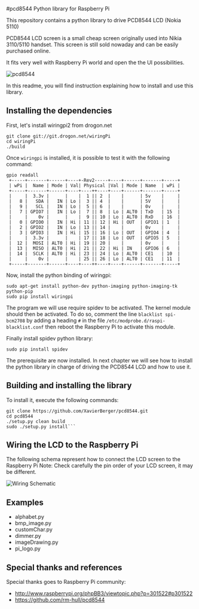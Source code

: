 #pcd8544 Python library for Raspberry Pi


This repository contains a python library to drive PCD8544 LCD (Nokia 5110)

PCD8544 LCD screen is a small cheap screen originally used into Nikia 3110/5110 handset. This screen is still sold nowaday and can be easily purchased online.

It fits very well with Raspberry Pi world and open the the UI possibilities.

![pcd8544](https://raw.github.com/XavierBerger/pcd8544/master/doc/PCD8544.png)

In this readme, you will find instruction explaining how to install and use this library.

## Installing the dependencies

First, let's install wiringpi2 from drogon.net

    git clone git://git.drogon.net/wiringPi
    cd wiringPi
    ./build

Once `wiringpi` is installed, it is possible to test it with the following command:

    gpio readall
     +-----+-------+------+----+-Rev2-----+----+------+-------+-----+
     | wPi |  Name | Mode | Val| Physical |Val | Mode | Name  | wPi |
     +-----+-------+------+----+----++----+----+------+-------+-----+
     |     |  3.3v |      |    |  1 || 2  |    |      | 5v    |     |
     |   8 |   SDA |   IN | Lo |  3 || 4  |    |      | 5V    |     |
     |   9 |   SCL |   IN | Lo |  5 || 6  |    |      | 0v    |     |
     |   7 | GPIO7 |   IN | Lo |  7 || 8  | Lo | ALT0 | TxD   | 15  |
     |     |    0v |      |    |  9 || 10 | Lo | ALT0 | RxD   | 16  |
     |   0 | GPIO0 |   IN | Hi | 11 || 12 | Hi | OUT  | GPIO1 | 1   |
     |   2 | GPIO2 |   IN | Lo | 13 || 14 |    |      | 0v    |     |
     |   3 | GPIO3 |   IN | Hi | 15 || 16 | Lo | OUT  | GPIO4 | 4   |
     |     |  3.3v |      |    | 17 || 18 | Lo | OUT  | GPIO5 | 5   |
     |  12 |  MOSI | ALT0 | Hi | 19 || 20 |    |      | 0v    |     |
     |  13 |  MISO | ALT0 | Hi | 21 || 22 | Hi | IN   | GPIO6 | 6   |
     |  14 |  SCLK | ALT0 | Hi | 23 || 24 | Lo | ALT0 | CE1   | 10  |
     |     |    0v |      |    | 25 || 26 | Lo | ALT0 | CE1   | 11  |
     +-----+-------+------+----+----++----+----+------+-------+-----+
Now, install the python binding of wiringpi:

    sudo apt-get install python-dev python-imaging python-imaging-tk python-pip
    sudo pip install wiringpi

The program we will use require spidev to be activated. The kernel module should then be activated.
To do so, comment the line `blacklist spi-bcm2708` by adding a heading `#` in the file `/etc/modprobe.d/raspi-blacklist.conf` then reboot the Raspberry Pi to activate this module.

Finally install spidev python library:

    sudo pip install spidev

The prerequisite are now installed. In next chapter we will see how to install the python library in charge of driving the PCD8544 LCD and how to use it.

## Building and installing the library

To install it, execute the following commands:

    git clone https://github.com/XavierBerger/pcd8544.git
    cd pcd8544
    ./setup.py clean build 
    sudo ./setup.py install```


## Wiring the LCD to the Raspberry Pi

The following schema represent how to connect the LCD screen to the Raspberry Pi
Note: Check carefully the pin order of your LCD screen, it may be different.

![Wiring Schematic](https://raw.github.com/XavierBerger/pcd8544/master/doc/PCD8544wiring.png)

## Examples

 * alphabet.py 
 * bmp_image.py  
 * customChar.py  
 * dimmer.py  
 * imageDrawing.py  
 * pi_logo.py 

## Special thanks and references

Special thanks goes to Raspberry Pi community:
 * http://www.raspberrypi.org/phpBB3/viewtopic.php?p=301522#p301522
 * https://github.com/rm-hull/pcd8544 

